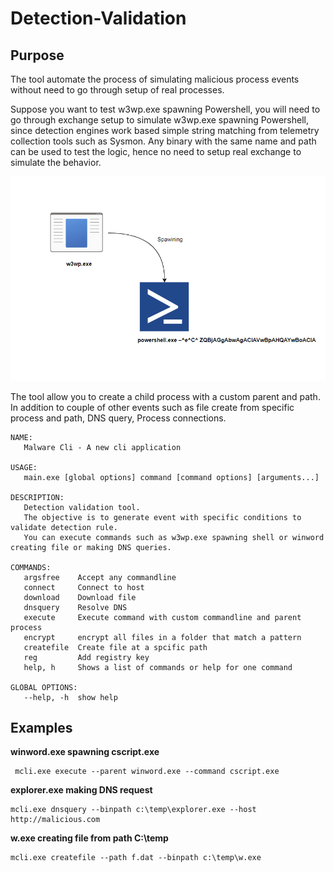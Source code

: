 # Detection-Validation

## Purpose

The tool automate the process of simulating malicious process events without need to go through setup of real processes. 

Suppose you want to test w3wp.exe spawning Powershell, you will need to go through exchange setup to simulate w3wp.exe spawning Powershell, since detection engines work based simple string matching from telemetry collection tools such as Sysmon. 
Any binary with the same name and path can be used to test the logic, hence no need to setup real exchange to simulate the behavior.

![w3wp_powershell.png](img/w3wp_powershell.png)

The tool allow you to create a child process with a custom parent and path. In addition to couple of other events such as file create from specific process and path, DNS query, Process connections. 

```
NAME:
   Malware Cli - A new cli application

USAGE:
   main.exe [global options] command [command options] [arguments...]

DESCRIPTION:
   Detection validation tool.
   The objective is to generate event with specific conditions to validate detection rule.
   You can execute commands such as w3wp.exe spawning shell or winword creating file or making DNS queries.

COMMANDS:
   argsfree    Accept any commandline
   connect     Connect to host
   download    Download file
   dnsquery    Resolve DNS
   execute     Execute command with custom commandline and parent process
   encrypt     encrypt all files in a folder that match a pattern
   createfile  Create file at a spcific path
   reg         Add registry key
   help, h     Shows a list of commands or help for one command

GLOBAL OPTIONS:
   --help, -h  show help
```

## Examples

**winword.exe spawning cscript.exe**  

```
 mcli.exe execute --parent winword.exe --command cscript.exe
```

**explorer.exe making DNS request** 

```
mcli.exe dnsquery --binpath c:\temp\explorer.exe --host http://malicious.com
```

**w.exe creating file from path C:\temp**  

```
mcli.exe createfile --path f.dat --binpath c:\temp\w.exe
```

 
